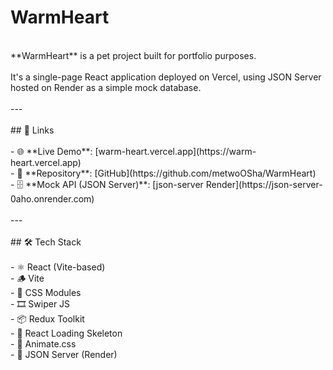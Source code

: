 # WarmHeart<br>
<br>
**WarmHeart** is a pet project built for portfolio purposes.<br>
<br>
It's a single-page React application deployed on Vercel, using JSON Server hosted on Render as a simple mock database.<br>
<br>
---<br>
<br>
## 🔗 Links<br>
<br>
- 🌐 **Live Demo**: [warm-heart.vercel.app](https://warm-heart.vercel.app)  <br>
- 📂 **Repository**: [GitHub](https://github.com/metwoOSha/WarmHeart)  <br>
- 🗄️ **Mock API (JSON Server)**: [json-server Render](https://json-server-0aho.onrender.com)<br>
<br>
---<br>
<br>
## 🛠 Tech Stack<br>
<br>
- ⚛️ React (Vite-based)  <br>
- 🪵 Vite  <br>
- 🎨 CSS Modules  <br>
- 🎞️ Swiper JS  <br>
- 📦 Redux Toolkit  <br>
- 🦴 React Loading Skeleton  <br>
- 💃 Animate.css  <br>
- 🧰 JSON Server (Render)<br>


 
